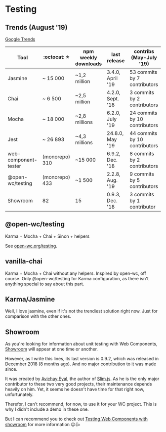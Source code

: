 # Testing

## Trends (August '19)

[Google Trends](https://trends.google.fr/trends/explore?date=2013-07-08%202019-08-08&q=chaijs,jasminejs,mochajs,jestjs)

| Tool    | :octocat: :star: | npm weekly downloads | last release     | contribs (May-July '19)        |
|---------|---------------------|----------------------|------------------|--------------------------------|
| Jasmine | ~ 15 000            | ~1,2 million         | 3.4.0, April '19 | 53 commits by 7 contributors   |
| Chai    | ~  6 500            | ~2,5 million         | 4.2.0, Sept. '18 | 3 commits by 2 contributors    |
| Mocha   | ~ 18 000            | ~2,8 millions        | 6.2.0, July  '19 | 24 commits by 10 contributors  |
| Jest    | ~ 26 893            | ~4,3 millions        | 24.8.0, May  '19 | 44 commits by 10 contributors  |
| web-component-tester | (monorepo) 310 | ~15 000      | 6.9.2, Dec.  '18 | 8 commits by 2 contributors    |
| @open-wc/testing | (monorepo) 433 | ~1 500           | 2.2.8, Aug.  '19 | 9 commits by 5 contributors    |
| Showroom | 82                 | 15                   | 0.9.3, Dec.  '18 | 3 commits by 1 contributor     |

## @open-wc/testing

Karma + Mocha + Chai + Sinon + helpers

See [open-wc.org/testing](https://open-wc.org/testing).

## vanilla-chai

Karma + Mocha + Chai without any helpers. Inspired by open-wc, off course.
Only @open-wc/testing for Karma configuration, as there isn't anything special to say about this part.

## Karma/Jasmine

Well, I love jasmine, even if it's not the trendiest solution right now.
Just for comparison with the other ones.

## Showroom

As you're looking for information about unit testing with Web Components,
[Showroom](https://github.com/eavichay/showroom) will appear at one time or another.

However, as I write this lines, its last version is 0.9.2, which was released in December 2018 (8 months ago).
And no major contribution to it was made since.

It was created by [Avichay Eyal](https://twitter.com/eavichay), the author of [Slim.js](https://slimjs.com).
As he is the only major contributor to these two very good projects, their maintenance depends heavily on him.
Yet, it seems he doesn't have time for that right now, unfortunately.

Therefor, I can't recommend, for now, to use it for your WC project.
This is why I didn't include a demo in these one.

But I can recommend you to check out [Testing Web Components with showroom](https://medium.com/@eavichay/testing-web-components-fe48a49117f7)
for more information :wink::thumbsup:
